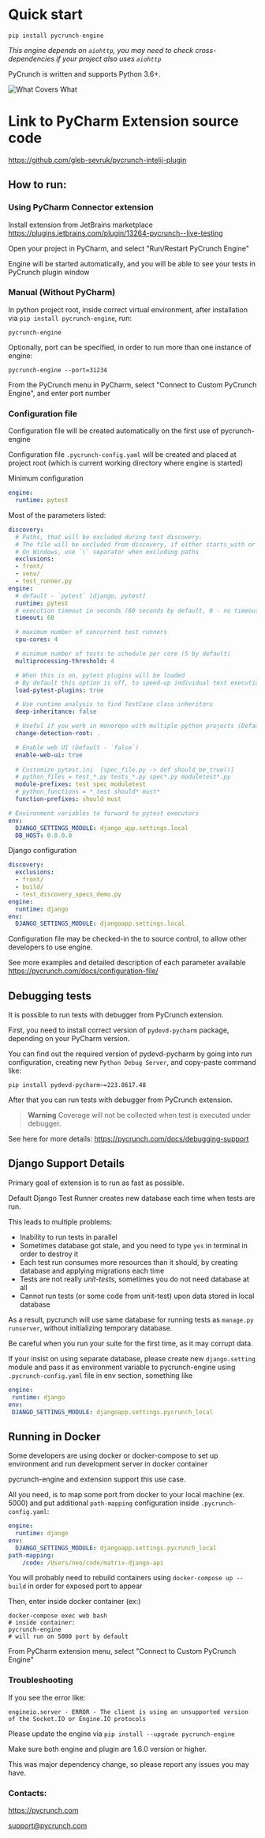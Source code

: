 # Quick start

`pip install pycrunch-engine`

_This engine depends on `aiohttp`, you may need to check cross-dependencies if your project also uses `aiohttp`_

PyCrunch is written and supports Python 3.6+.

![What Covers What](https://i.stack.imgur.com/w7wQM.png)

# Link to PyCharm Extension source code
https://github.com/gleb-sevruk/pycrunch-intelij-plugin

## How to run:
### Using PyCharm Connector extension

 Install extension from JetBrains marketplace
 https://plugins.jetbrains.com/plugin/13264-pycrunch--live-testing
 
 Open your project in PyCharm, and select "Run/Restart PyCrunch Engine"

 Engine will be started automatically, and you will be able to see your tests in PyCrunch plugin window

### Manual (Without PyCharm)

In python project root, inside correct virtual environment, after installation via `pip install pycrunch-engine`, run: 

`pycrunch-engine`


Optionally, port can be specified, in order to run more than one instance of engine:

`pycrunch-engine --port=31234`

From the PyCrunch menu in PyCharm, select "Connect to Custom PyCrunch Engine", and enter port number


### Configuration file

Configuration file will be created automatically on the first use of pycrunch-engine

Configuration file `.pycrunch-config.yaml` will be created and placed at project root (which is current working directory where engine is started)

Minimum configuration 
```yaml
engine:
  runtime: pytest
```

Most of the parameters listed:
```yaml
discovery:
  # Paths, that will be excluded during test discovery.
  # The file will be excluded from discovery, if either starts_with or ends_with condition is true on filename. File path is relative to project root folder.
  # On Windows, use `\` separator when excluding paths
  exclusions:
  - front/
  - venv/
  - test_runner.py
engine:
  # default - `pytest` [django, pytest]
  runtime: pytest
  # execution timeout in seconds (60 seconds by default, 0 - no timeout)
  timeout: 60

  # maximum number of concurrent test runners
  cpu-cores: 4

  # minimum number of tests to schedule per core (5 by default)
  multiprocessing-threshold: 4

  # When this is on, pytest plugins will be loaded
  # By default this option is off, to speed-up individual test execution
  load-pytest-plugins: true

  # Use runtime analysis to find TestCase class inheritors
  deep-inheritance: false

  # Useful if you work in monorepo with multiple python projects (Default - `.`)
  change-detection-root: .

  # Enable web UI (Default - `false`)
  enable-web-ui: true
  
  # Customize pytest.ini  [spec_file.py -> def should_be_true()]
  # python_files = test_*.py tests_*.py spec*.py moduletest*.py
  module-prefixes: test spec moduletest
  # python_functions = *_test should* must*
  function-prefixes: should must

# Environment variables to forward to pytest executors
env:
  DJANGO_SETTINGS_MODULE: django_app.settings.local
  DB_HOST: 0.0.0.0
```

Django configuration

```yaml
discovery:
  exclusions:
  - front/
  - build/
  - test_discovery_specs_demo.py
engine:
  runtime: django
env:
  DJANGO_SETTINGS_MODULE: djangoapp.settings.local
```

Configuration file may be checked-in the to source control, to allow other developers to use engine.

See more examples and detailed description of each parameter available
https://pycrunch.com/docs/configuration-file/

## Debugging tests
It is possible to run tests with debugger from PyCrunch extension. 

First, you need to install correct version of `pydevd-pycharm` package, depending on your PyCharm version.

You can find out the required version of pydevd-pycharm by going into run configuration, creating new `Python Debug Server`, and copy-paste command like: 

`pip install pydevd-pycharm~=223.8617.48`

After that you can run tests with debugger from PyCrunch extension.

> **Warning**
> Coverage will not be collected when test is executed under debugger.

See here for more details: 
https://pycrunch.com/docs/debugging-support

## Django Support Details

 Primary goal of extension is to run as fast as possible.
 
 Default Django Test Runner creates new database each time when tests are run.
 
This leads to multiple problems:

 - Inability to run tests in parallel
 - Sometimes database got stale, and you need to type `yes` in terminal in order to destroy it
 - Each test run consumes more resources than it should, by creating database and applying migrations each time
 - Tests are not really *unit-tests*, sometimes you do not need database at all
 - Cannot run tests (or some code from unit-test) upon data stored in local database 
 
 As a result, pycrunch will use same database for running tests as `manage.py runserver`, without initializing temporary database. 
 
 Be careful when you run your suite for the first time, as it may corrupt data. 
 
 If your insist on using separate database, please create new `django.setting` module and pass it as environment variable to pycrunch-engine using `.pycrunch-config.yaml` file in env section, something like
 
 ```yaml
engine:
  runtime: django
env:
  DJANGO_SETTINGS_MODULE: djangoapp.settings.pycrunch_local
```
 
 ## Running in Docker 
 
Some developers are using docker or docker-compose to set up environment and run development server in docker container

pycrunch-engine and extension support this use case.

All you need, is to map some port from docker to your local machine (ex. 5000) and put additional `path-mapping` configuration inside `.pycrunch-config.yaml`:

```yaml
engine:
  runtime: django
env:
  DJANGO_SETTINGS_MODULE: djangoapp.settings.pycrunch_local
path-mapping:
    /code: /Users/neo/code/matrix-django-api
```

You will probably need to rebuild containers using `docker-compose up --build` in order for exposed port to appear

 Then, enter inside docker container (ex:)
 ```commandline
 docker-compose exec web bash
 # inside container:
 pycrunch-engine
 # will run on 5000 port by default
```

From PyCharm extension menu, select "Connect to Custom PyCrunch Engine"

### Troubleshooting

If you see the error like:

 `engineio.server - ERROR - The client is using an unsupported version of the Socket.IO or Engine.IO protocols`
   
Please update the engine via `pip install --upgrade pycrunch-engine`

Make sure both engine and plugin are 1.6.0 version or higher.

This was major dependency change, so please report any issues you may have. 

### Contacts:
 
 https://pycrunch.com
 
 support@pycrunch.com
 
 
 
 
 
 
 
 
 
 
 
 
 
 
 
 
